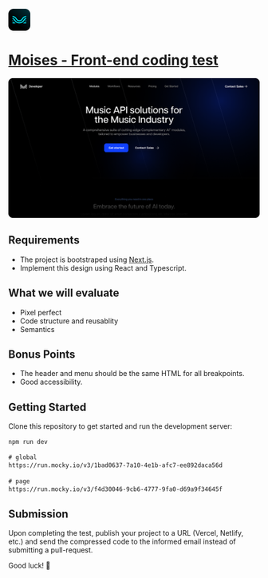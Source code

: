 <p>
  <a href="https://moises.ai">
    <img src="./.github/moises.png" width="44" height="44">
    <h1>Moises - Front-end coding test</h1>
  </a>
</p>

![Screen](./.github/screen.png)

## Requirements

- The project is bootstraped using [Next.js](https://nextjs.org/).
- Implement this design using React and Typescript.

## What we will evaluate

- Pixel perfect
- Code structure and reusablity
- Semantics

## Bonus Points

- The header and menu should be the same HTML for all breakpoints.
- Good accessibility.

## Getting Started

Clone this repository to get started and run the development server:

```bash
npm run dev
```

```
# global
https://run.mocky.io/v3/1bad0637-7a10-4e1b-afc7-ee892daca56d

# page
https://run.mocky.io/v3/f4d30046-9cb6-4777-9fa0-d69a9f34645f
```

## Submission

Upon completing the test, publish your project to a URL (Vercel, Netlify, etc.) and send the compressed code to the informed email instead of submitting a pull-request.

Good luck! 🚀
